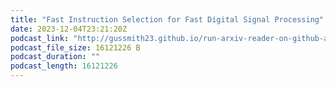 ```yaml
---
title: "Fast Instruction Selection for Fast Digital Signal Processing"
date: 2023-12-04T23:21:20Z
podcast_link: "http://gussmith23.github.io/run-arxiv-reader-on-github-actions/audio/Fast_Instruction_Selection_for_Fast_Digital_Signal_Processing.mp3"
podcast_file_size: 16121226 B
podcast_duration: ""
podcast_length: 16121226
---
```

